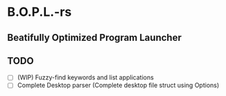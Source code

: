 # B.O.P.L.-rs

## **B**eatifully **O**ptimized **P**rogram **L**auncher

## TODO

- [ ] (WIP) Fuzzy-find keywords and list applications
- [ ] Complete Desktop parser (Complete desktop file struct using Options)
